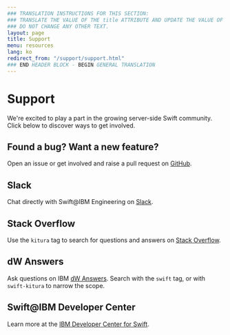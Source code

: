 ```yaml
---
### TRANSLATION INSTRUCTIONS FOR THIS SECTION:
### TRANSLATE THE VALUE OF THE title ATTRIBUTE AND UPDATE THE VALUE OF THE lang ATTRIBUTE.
### DO NOT CHANGE ANY OTHER TEXT.
layout: page
title: Support
menu: resources
lang: ko
redirect_from: "/support/support.html"
### END HEADER BLOCK - BEGIN GENERAL TRANSLATION
---
```


<div class="titleBlock">
  <h1>Support</h1>
  <p>We're excited to play a part in the growing server-side Swift community.<br>Click below to discover ways to get involved.</p>
</div>

## Found a bug? Want a new feature?

Open an issue or get involved and raise a pull request on [GitHub](https://github.com/IBM-Swift/Kitura/issues).

## Slack

Chat directly with Swift@IBM Engineering on [Slack](http://swift-at-ibm-slack.mybluemix.net/).

## Stack Overflow

Use the `kitura` tag to search for questions and answers on [Stack Overflow](https://stackoverflow.com/search?q=kitura).

## dW Answers

Ask questions on IBM [dW Answers](https://developer.ibm.com/answers/). Search with the `swift` tag, or with `swift-kitura` to narrow the scope.

## Swift@IBM Developer Center
Learn more at the [IBM Developer Center for Swift](https://developer.ibm.com/swift/).
